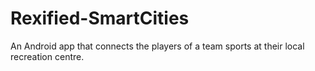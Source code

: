 # Rexified-SmartCities
An Android app that connects the players of a team sports at their local recreation centre.
